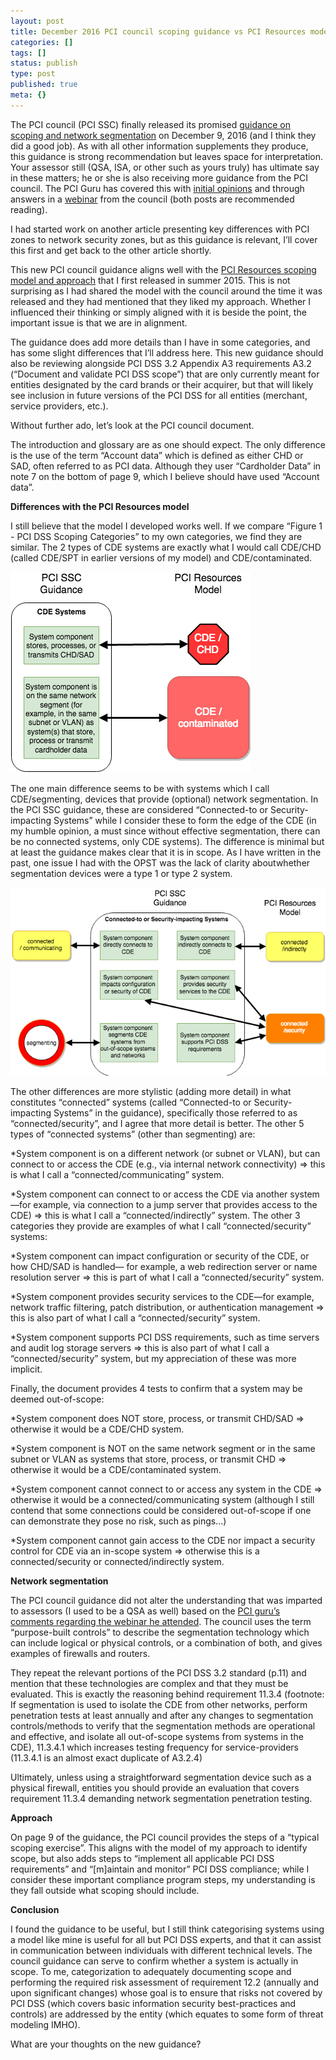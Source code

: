 ```yaml
---
layout: post
title: December 2016 PCI council scoping guidance vs PCI Resources model
categories: []
tags: []
status: publish
type: post
published: true
meta: {}
---
```


The PCI council (PCI SSC) finally released its promised 
[guidance on scoping and network segmentation](https://www.pcisecuritystandards.org/documents/Guidance-PCI-DSS-Scoping-and-Segmentation_v1.pdf) on December 9, 2016 (and I think they did a good job). As with all other information supplements they produce, this guidance is strong recommendation but leaves space for interpretation. Your assessor still (QSA,  ISA, or other such as yours truly) has ultimate say in these matters;  he or she is also receiving more guidance from the PCI council. The PCI Guru has covered this with 
[initial opinions](https://pciguru.wordpress.com/2016/12/10/the-council-releases-draft-scope-and-network-segmentation-information-supplement/) and through answers in a 
[webinar](https://pciguru.wordpress.com/2016/12/15/the-council-speaks-on-a-number-of-topics/) from the council (both posts are recommended reading).

I had started work on another article presenting key differences with PCI zones to network security zones, but as this guidance is relevant, I’ll cover this first and get back to the other article shortly.

This new PCI council guidance aligns well with the 
[PCI Resources scoping model and approach](/pci-dss-scoping-model-and-approach/) that I first released in summer 2015. This is not surprising as I had shared the model with the council around the time it was released and they had mentioned that they liked my approach. Whether I influenced their thinking or simply aligned with it is beside the point, the important issue is that we are in alignment.

The guidance does add more details than I have in some categories, and has some slight differences that I’ll address here. This new guidance should also be reviewing alongside PCI DSS 3.2 Appendix A3 requirements A3.2 (“Document and validate PCI DSS scope”) that are only currently meant for entities designated by the card brands or their acquirer, but that will likely see inclusion in future versions of the PCI DSS for all entities (merchant, service providers, etc.).

Without further ado, let’s look at the PCI council document.

The introduction and glossary are as one should expect. The only difference is the use of the term “Account data” which is defined as either CHD or SAD, often referred to as PCI data. Although they user “Cardholder Data” in note 7 on the bottom of page 9, which I believe should have used “Account data”.

**Differences with the PCI Resources model**

I still believe that the model I developed works well. If we compare “Figure 1 - PCI DSS Scoping Categories” to my own categories, we find they are similar. The 2 types of CDE systems are exactly what I would call CDE/CHD (called CDE/SPT in earlier versions of my model) and CDE/contaminated.

    
![PCI-Resources-council-scope-vs-model-cde.png](/s/PCI-Resources-council-scope-vs-model-cde.png)


The one main difference seems to be with systems which I call CDE/segmenting, devices that provide (optional) network segmentation. In the PCI SSC guidance, these are considered “Connected-to or Security-impacting Systems” while I consider these to form the edge of the CDE (in my humble opinion, a must since without effective segmentation, there can be no connected systems, only CDE systems). The difference is minimal but at least the guidance makes clear that it is in scope. As I have written in the past, one issue I had with the OPST was the lack of clarity aboutwhether segmentation devices were a type 1 or type 2 system.

    
![PCI-Resources-council-scope-vs-model-connected.png](/s/PCI-Resources-council-scope-vs-model-connected.png)

<!--
![PCI-Resources-council-scope-vs-model-connected.png](https://images.squarespace-cdn.com/content/v1/55934274e4b0d71f69d61a3c/1484582799882-KQGZM4VEJ9D6ZDWN27I4/PCI-Resources-council-scope-vs-model-connected.png)
--> 



The other differences are more stylistic (adding more detail) in what constitutes “connected” systems (called “Connected-to or Security-impacting Systems” in the guidance), specifically those referred to as “connected/security”, and I agree that more detail is better. The other 5 types of “connected systems” (other than segmenting) are:

*System component is on a different network (or subnet or VLAN), but can connect to or access the CDE (e.g., via internal network connectivity) => this is what I call a “connected/communicating” system.


*System component can connect to or access the CDE via another system—for example, via connection to a jump server that provides access to the CDE)  => this is what I call a “connected/indirectly” system.
The other 3 categories they provide are examples of what I call “connected/security” systems:


*System component can impact configuration or security of the CDE, or how CHD/SAD is handled— for example, a web redirection server or name resolution server => this is part of what I call a “connected/security” system.


*System component provides security services to the CDE—for example, network traffic filtering, patch distribution, or authentication management => this is also part of what I call a “connected/security” system.


*System component supports PCI DSS requirements, such as time servers and audit log storage servers => this is also part of what I call a “connected/security” system, but my appreciation of these was more implicit.

Finally, the document provides 4 tests to confirm that a system may be deemed out-of-scope:

*System component does NOT store, process, or transmit CHD/SAD => otherwise it would be a CDE/CHD system.


*System component is NOT on the same network segment or in the same subnet or VLAN as systems that store, process, or transmit CHD => otherwise it would be a CDE/contaminated system.


*System component cannot connect to or access any system in the CDE => otherwise it would be a connected/communicating system (although I still contend that some connections could be considered out-of-scope if one can demonstrate they pose no risk, such as pings...)


*System component cannot gain access to the CDE nor impact a security control for CDE via an in-scope system => otherwise this is a connected/security or connected/indirectly system.

**Network segmentation**

The PCI council guidance did not alter the understanding that was imparted to assessors (I used to be a QSA as well) based on the 
[PCI guru’s comments regarding the webinar he attended](https://pciguru.wordpress.com/2016/12/15/the-council-speaks-on-a-number-of-topics/). The council uses the term “purpose-built controls” to describe the segmentation technology which can include logical or physical controls, or a combination of both, and gives examples of firewalls and routers.

They repeat the relevant portions of the PCI DSS 3.2 standard (p.11) and mention that these technologies are complex and that they must be evaluated. This is exactly the reasoning behind requirement 11.3.4 (footnote: If segmentation is used to isolate the CDE from other networks, perform penetration tests at least annually and after any changes to segmentation controls/methods to verify that the segmentation methods are operational and effective, and isolate all out-of-scope systems from systems in the CDE), 11.3.4.1 which increases testing frequency for service-providers (11.3.4.1 is an almost exact duplicate of A3.2.4)

Ultimately, unless using a straightforward segmentation device such as a physical firewall, entities you should provide an evaluation that covers requirement 11.3.4 demanding network segmentation penetration testing.

**Approach**

On page 9 of the guidance, the PCI council provides the steps of a “typical scoping exercise”. This aligns with the model of my approach to identify scope, but also adds steps to “implement all applicable PCI DSS requirements” and “[m]aintain and monitor” PCI DSS compliance; while I consider these important compliance program steps, my understanding is they fall outside what scoping should include.

**Conclusion**

I found the guidance to be useful, but I still think categorising systems using a model like mine is useful for all but PCI DSS experts, and that it can assist in communication between individuals with different technical levels. The council guidance can serve to confirm whether a system is actually in scope. To me, categorization to adequately documenting scope and performing the required risk assessment of requirement 12.2 (annually and upon significant changes) whose goal is to ensure that risks not covered by PCI DSS (which covers basic information security best-practices and controls) are addressed by the entity (which equates to some form of threat modeling IMHO).

What are your thoughts on the new guidance?
